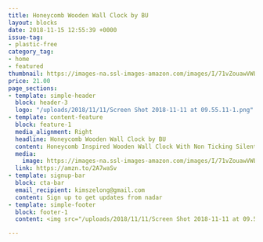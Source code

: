 ```yaml
---
title: Honeycomb Wooden Wall Clock by BU
layout: blocks
date: 2018-11-15 12:55:39 +0000
issue-tag:
- plastic-free
category_tag:
- home
- featured
thumbnail: https://images-na.ssl-images-amazon.com/images/I/71vZouawVWL._SL1122_.jpg
price: 21.00
page_sections:
- template: simple-header
  block: header-3
  logo: "/uploads/2018/11/11/Screen Shot 2018-11-11 at 09.55.11-1.png"
- template: content-feature
  block: feature-1
  media_alignment: Right
  headline: Honeycomb Wooden Wall Clock by BU
  content: Honeycomb Inspired Wooden Wall Clock With Non Ticking Silent Sweep, Unique and Contemporary Style, Bamboo Home Decor
  media:
    image: https://images-na.ssl-images-amazon.com/images/I/71vZouawVWL._SL1122_.jpg
  link: https://amzn.to/2A7waSv
- template: signup-bar
  block: cta-bar
  email_recipient: kimszelong@gmail.com
  content: Sign up to get updates from nadar
- template: simple-footer
  block: footer-1
  content: <img src="/uploads/2018/11/11/Screen Shot 2018-11-11 at 09.55.11-2.png">

---
```


